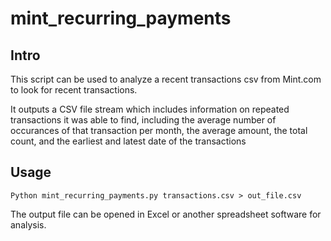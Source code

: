 # mint_recurring_payments

## Intro

This script can be used to analyze a recent transactions csv from Mint.com to look for recent transactions.

It outputs a CSV file stream which includes information on repeated transactions it was able to find, including the average number of occurances of that transaction per month, the average amount, the total count, and the earliest and latest date of the transactions

## Usage

```
Python mint_recurring_payments.py transactions.csv > out_file.csv
```

The output file can be opened in Excel or another spreadsheet software for analysis. 
